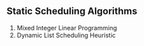 
Static Scheduling Algorithms
----------------------------

1.  Mixed Integer Linear Programming
2.  Dynamic List Scheduling Heuristic

